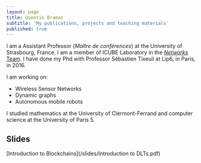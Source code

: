 ```yaml
---
layout: page
title: Quentin Bramas
subtitle: 'My publications, projects and teaching materials'
published: true
---
```



I am a Assistant Professor (*Maître de conférences*) at the University of Strasbourg, France. I am a member of ICUBE Laboratory in the [*Networks* Team](http://icube-reseaux.unistra.fr/fr/index.php/Accueil). I have done my Phd with Professor Sébastien Tixeuil at Lip6, in Paris, in 2016.

I am working on:

 - Wireless Sensor Networks
 - Dynamic graphs
 - Autonomous mobile robots

I studied mathematics at the University of Clermont-Ferrand and computer science at the University of Paris 5.

## Slides

[Introduction to Blockchains](/slides/Introduction to DLTs.pdf)

